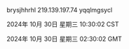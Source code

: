 brysjhhrhl 219.139.197.74 yqqlmgsycl

2024年 10月 30日 星期三 10:30:02 CST

2024年 10月 30日 星期三 02:30:02 GMT
